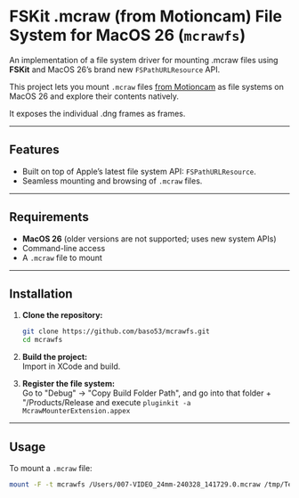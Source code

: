 # FSKit .mcraw (from Motioncam) File System for MacOS 26 (`mcrawfs`)

An implementation of a file system driver for mounting .mcraw files using **FSKit** and MacOS 26’s brand new `FSPathURLResource` API.  

This project lets you mount `.mcraw` files [from Motioncam](https://www.motioncamapp.com/) as file systems on MacOS 26 and explore their contents natively.

It exposes the individual .dng frames as frames.

---

## Features

- Built on top of Apple’s latest file system API: `FSPathURLResource`.
- Seamless mounting and browsing of `.mcraw` files.

---

## Requirements

- **MacOS 26** (older versions are not supported; uses new system APIs)
- Command-line access
- A `.mcraw` file to mount

---

## Installation

1. **Clone the repository:**
    ```sh
    git clone https://github.com/baso53/mcrawfs.git
    cd mcrawfs
    ```

2. **Build the project:**  
    Import in XCode and build.

3. **Register the file system:**  
    Go to "Debug" -> "Copy Build Folder Path", and go into that folder + "/Products/Release
    and execute `pluginkit -a McrawMounterExtension.appex`

---

## Usage

To mount a `.mcraw` file:

```sh
mount -F -t mcrawfs /Users/007-VIDEO_24mm-240328_141729.0.mcraw /tmp/TestVol
```